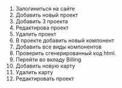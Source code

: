 1. Залогиниться на сайте
2. Добавить новый проект
3. Добавить 3 проекта
4. Редактирова проект
5. Удалить проект
5. В проекте добавить новый компонент
6. Добавить все виды компонентов
7. Проверить сгенерированный код html.
10. Перейти во вкладу Billing
11. Добавить новую карту
12. Удалить карту
13. Редактировать проект